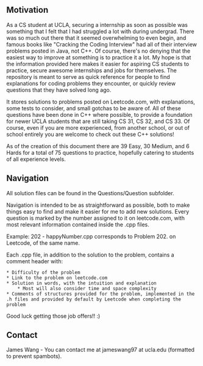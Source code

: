 ## Motivation

As a CS student at UCLA, securing a internship as soon as possible was something that I felt that I had struggled a lot with during undergrad. There was so much out there that it seemed overwhelming to even begin, and famous books like "Cracking the Coding Interview" had all of their interview problems posted in Java, not C++.
Of course, there's no denying that the easiest way to improve at something is to practice it a lot. My hope is that the information provided here makes it easier for aspiring CS students to practice, secure awesome internships and jobs for themselves.
The repository is meant to serve as quick reference for people to find explanations for coding problems they encounter, or quickly review questions that they have solved long ago.

It stores solutions to problems posted on Leetcode.com, with explanations, some tests to consider, and small gotchas to be aware of.
All of these questions have been done in C++ where possible, to provide a foundation for newer UCLA students that are still taking CS 31, CS 32, and CS 33.
Of course, even if you are more experienced, from another school, or out of school entirely you are welcome to check out these C++ solutions!


As of the creation of this document there are 39 Easy, 30 Medium, and 6 Hards for a total of 75 questions to practice, hopefully catering to students of all experience levels.


## Navigation
All solution files can be found in the Questions/Question subfolder.

Navigation is intended to be as straightforward as possible, both to make things easy to find and make it easier for me to add new solutions.
Every question is marked by the number assigned to it on leetcode.com, with most relevant information contained inside the .cpp files.

Example: 202 - happyNumber.cpp corresponds to Problem 202. on Leetcode, of the same name.

Each .cpp file, in addition to the solution to the problem, contains a comment header with:
	
	* Difficulty of the problem
	* Link to the problem on leetcode.com
	* Solution in words, with the intuition and explanation
		* Most will also consider time and space complexity
	* Comments of structures provided for the problem, implemented in the .h files and provided by default by Leetcode when completing the problem

Good luck getting those job offers!! :)

## Contact

James Wang - You can contact me at jameswang97 at ucla.edu (formatted to prevent spambots).
